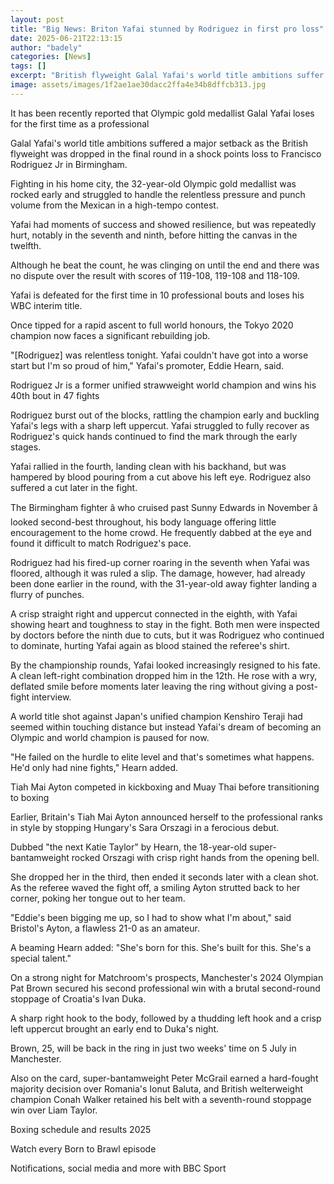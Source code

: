 ```yaml
---
layout: post
title: "Big News: Briton Yafai stunned by Rodriguez in first pro loss"
date: 2025-06-21T22:13:15
author: "badely"
categories: [News]
tags: []
excerpt: "British flyweight Galal Yafai's world title ambitions suffer a major setback in a shock points loss to Francisco Rodriguez Jr in Birmingham."
image: assets/images/1f2ae1ae30dacc2ffa4e34b8dffcb313.jpg
---
```


It has been recently reported that Olympic gold medallist Galal Yafai loses for the first time as a professional

Galal Yafai's world title ambitions suffered a major setback as the British flyweight was dropped in the final round in a shock points loss to Francisco Rodriguez Jr in Birmingham.

Fighting in his home city, the 32-year-old Olympic gold medallist was rocked early and struggled to handle the relentless pressure and punch volume from the Mexican in a high-tempo contest.

Yafai had moments of success and showed resilience, but was repeatedly hurt, notably in the seventh and ninth, before hitting the canvas in the twelfth.

Although he beat the count, he was clinging on until the end and there was no dispute over the result with scores of 119-108, 119-108 and 118-109.

Yafai is defeated for the first time in 10 professional bouts and loses his WBC interim title. 

Once tipped for a rapid ascent to full world honours, the Tokyo 2020 champion now faces a significant rebuilding job.

"[Rodriguez] was relentless tonight. Yafai couldn't have got into a worse start but I'm so proud of him," Yafai's promoter, Eddie Hearn, said. 

Rodriguez Jr is a former unified strawweight world champion and wins his 40th bout in 47 fights

Rodriguez burst out of the blocks, rattling the champion early and buckling Yafai's legs with a sharp left uppercut. Yafai struggled to fully recover as Rodriguez's quick hands continued to find the mark through the early stages.

Yafai rallied in the fourth, landing clean with his backhand, but was hampered by blood pouring from a cut above his left eye. Rodriguez also suffered a cut later in the fight.

The Birmingham fighter â who cruised past Sunny Edwards in November â looked second-best throughout, his body language offering little encouragement to the home crowd. He frequently dabbed at the eye and found it difficult to match Rodriguez's pace.

Rodriguez had his fired-up corner roaring in the seventh when Yafai was floored, although it was ruled a slip. The damage, however, had already been done earlier in the round, with the 31-year-old away fighter landing a flurry of punches. 

A crisp straight right and uppercut connected in the eighth, with Yafai showing heart and toughness to stay in the fight. Both men were inspected by doctors before the ninth due to cuts, but it was Rodriguez who continued to dominate, hurting Yafai again as blood stained the referee's shirt.

By the championship rounds, Yafai looked increasingly resigned to his fate. A clean left-right combination dropped him in the 12th. He rose with a wry, deflated smile before moments later leaving the ring without giving a post-fight interview.

A world title shot against Japan's unified champion Kenshiro Teraji had seemed within touching distance but instead Yafai's dream of becoming an Olympic and world champion is paused for now.

"He failed on the hurdle to elite level and that's sometimes what happens. He'd only had nine fights," Hearn added. 

Tiah Mai Ayton competed in kickboxing and Muay Thai before transitioning to boxing

Earlier, Britain's Tiah Mai Ayton announced herself to the professional ranks in style by stopping Hungary's Sara Orszagi in a ferocious debut.

Dubbed "the next Katie Taylor" by Hearn, the 18-year-old super-bantamweight rocked Orszagi with crisp right hands from the opening bell.

She dropped her in the third, then ended it seconds later with a clean shot. As the referee waved the fight off, a smiling Ayton strutted back to her corner, poking her tongue out to her team.

"Eddie's been bigging me up, so I had to show what I'm about," said Bristol's Ayton, a flawless 21-0 as an amateur.

A beaming Hearn added: "She's born for this. She's built for this. She's a special talent."

On a strong night for Matchroom's prospects, Manchester's 2024 Olympian Pat Brown secured his second professional win with a brutal second-round stoppage of Croatia's Ivan Duka. 

A sharp right hook to the body, followed by a thudding left hook and a crisp left uppercut brought an early end to Duka's night.

Brown, 25, will be back in the ring in just two weeks' time on 5 July in Manchester.

Also on the card, super-bantamweight Peter McGrail earned a hard-fought majority decision over Romania's Ionut Baluta, and British welterweight champion Conah Walker retained his belt with a seventh-round stoppage win over Liam Taylor.

Boxing schedule and results 2025

Watch every Born to Brawl episode

Notifications, social media and more with BBC Sport

